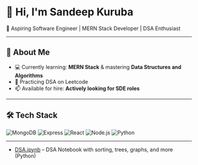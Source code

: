 # 👋 Hi, I'm Sandeep Kuruba

🎯 Aspiring Software Engineer | MERN Stack Developer | DSA Enthusiast

---

## 🚀 About Me

- 💻 Currently learning: **MERN Stack** & mastering **Data Structures and Algorithms**
- 📘 Practicing DSA on Leetcode
- 📫 Available for hire: **Actively looking for SDE roles**

---

## 🛠️ Tech Stack

![MongoDB](https://img.shields.io/badge/-MongoDB-4EA94B?logo=mongodb&logoColor=white)
![Express](https://img.shields.io/badge/-Express.js-black?logo=express&logoColor=white)
![React](https://img.shields.io/badge/-React-61DAFB?logo=react&logoColor=black)
![Node.js](https://img.shields.io/badge/-Node.js-339933?logo=node.js&logoColor=white)
![Python](https://img.shields.io/badge/-Python-3776AB?logo=python&logoColor=white)

---



- [DSA.ipynb](https://github.com/SANDEEPKURUBA214/DSA.ipynb) – DSA Notebook with sorting, trees, graphs, and more (Python)




